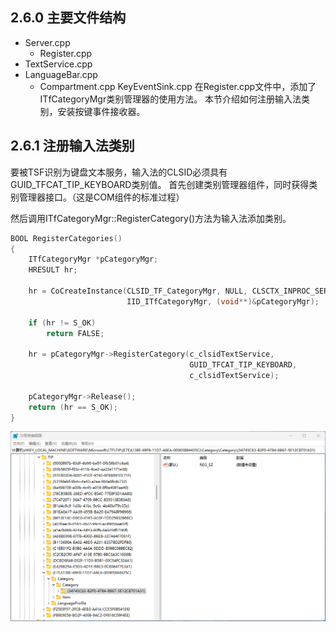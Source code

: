 ## 2.6.0 主要文件结构

- Server.cpp
  - Register.cpp
- TextService.cpp
- LanguageBar.cpp
  - Compartment.cpp
KeyEventSink.cpp
在Register.cpp文件中，添加了ITfCategoryMgr类别管理器的使用方法。
本节介绍如何注册输入法类别，安装按键事件接收器。

## 2.6.1 注册输入法类别

要被TSF识别为键盘文本服务，输入法的CLSID必须具有GUID_TFCAT_TIP_KEYBOARD类别值。
首先创建类别管理器组件，同时获得类别管理器接口。（这是COM组件的标准过程）

然后调用ITfCategoryMgr::RegisterCategory()方法为输入法添加类别。

```C++
BOOL RegisterCategories()
{
    ITfCategoryMgr *pCategoryMgr;
    HRESULT hr;

    hr = CoCreateInstance(CLSID_TF_CategoryMgr, NULL, CLSCTX_INPROC_SERVER, 
                          IID_ITfCategoryMgr, (void**)&pCategoryMgr);

    if (hr != S_OK)
        return FALSE;

    hr = pCategoryMgr->RegisterCategory(c_clsidTextService,
                                        GUID_TFCAT_TIP_KEYBOARD, 
                                        c_clsidTextService);

    pCategoryMgr->Release();
    return (hr == S_OK);
}
```

![Category](img/Category.png)
